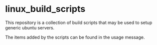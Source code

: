 # linux_build_scripts

This repository is a collection of build scripts that may be used to setup generic ubuntu servers.

The items added by the scripts can be found in the usage message.